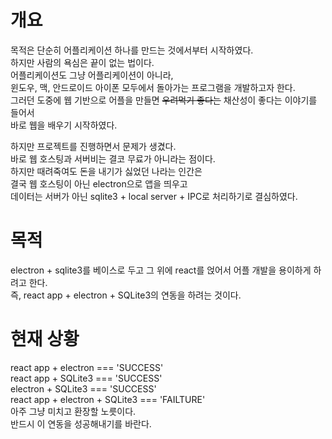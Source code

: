 # 개요
목적은 단순히 어플리케이션 하나를 만드는 것에서부터 시작하였다.  
하지만 사람의 욕심은 끝이 없는 법이다.  
어플리케이션도 그냥 어플리케이션이 아니라,  
윈도우, 맥, 안드로이드 아이폰 모두에서 돌아가는 프로그램을 개발하고자 한다.  
그러던 도중에 웹 기반으로 어플을 만들면 ~~우려먹기 좋다는~~ 채산성이 좋다는 이야기를 들어서  
바로 웹을 배우기 시작하였다.  
  
하지만 프로젝트를 진행하면서 문제가 생겼다.  
바로 웹 호스팅과 서버비는 결코 무료가 아니라는 점이다.  
하지만 때려죽여도 돈을 내기가 싫었던 나라는 인간은  
결국 웹 호스팅이 아닌 electron으로 앱을 띄우고  
데이터는 서버가 아닌 sqlite3 + local server + IPC로 처리하기로 결심하였다.  

# 목적
electron + sqlite3를 베이스로 두고 그 위에 react를 얹어서 어플 개발을 용이하게 하려고 한다.  
즉, react app + electron + SQLite3의 연동을 하려는 것이다.

# 현재 상황
react app + electron === 'SUCCESS'  
react app + SQLite3 === 'SUCCESS'  
electron + SQLite3 === 'SUCCESS'  
react app + electron + SQLite3 === 'FAILTURE'  
아주 그냥 미치고 환장할 노릇이다.  
반드시 이 연동을 성공해내기를 바란다.  
